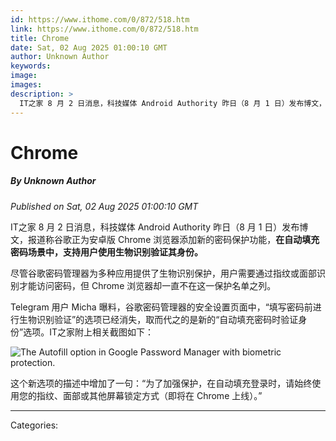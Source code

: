```yaml
---
id: https://www.ithome.com/0/872/518.htm
link: https://www.ithome.com/0/872/518.htm
title: Chrome
date: Sat, 02 Aug 2025 01:00:10 GMT
author: Unknown Author
keywords: 
image: 
images: 
description: >
  IT之家 8 月 2 日消息，科技媒体 Android Authority 昨日（8 月 1 日）发布博文，报道称谷歌正为安卓版 Chrome 浏览器添加新的密码保护功能，在自动填充密码场景中，支持用户使用生物识别验证其身份。尽管谷歌密码管理器为多种应用提供了生物识别保护，用户需要通过指纹或面部识别才能访问密码，但 Chrome 浏览器却一直不在这一保护名单之列。Telegram 用户 Micha 曝料，谷歌密码管理器的安全设置页面中，“填写密码前进行生物识别验证”的选项已经消失，取而代之的是新的“自动填充密码时验证身份”选项。IT之家附上相关截图如下：这个新选项的描述中增加了一句：“为了加强保护，在自动填充登录时，请始终使用您的指纹、面部或其他屏幕锁定方式（即将在 Chrome 上线）。”
---
```

# Chrome
##### By Unknown Author
_Published on Sat, 02 Aug 2025 01:00:10 GMT_

IT之家 8 月 2 日消息，科技媒体 Android Authority 昨日（8 月 1 日）发布博文，报道称谷歌正为安卓版 Chrome 浏览器添加新的密码保护功能，**在自动填充密码场景中，支持用户使用生物识别验证其身份。**

尽管谷歌密码管理器为多种应用提供了生物识别保护，用户需要通过指纹或面部识别才能访问密码，但 Chrome 浏览器却一直不在这一保护名单之列。

Telegram 用户 Micha 曝料，谷歌密码管理器的安全设置页面中，“填写密码前进行生物识别验证”的选项已经消失，取而代之的是新的“自动填充密码时验证身份”选项。IT之家附上相关截图如下：

![The Autofill option in Google Password Manager with biometric protection.](https://img.ithome.com/newsuploadfiles/2025/8/0004ee8b-d00a-4b5b-978d-cdb0e641e765.jpg?x-bce-process=image/format,f_auto)

这个新选项的描述中增加了一句：“为了加强保护，在自动填充登录时，请始终使用您的指纹、面部或其他屏幕锁定方式（即将在 Chrome 上线）。”

---
Categories: 